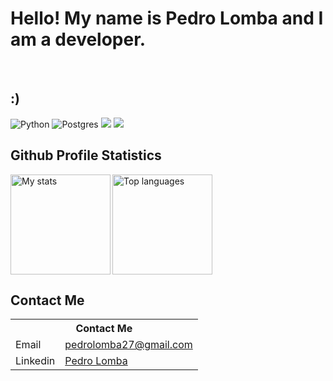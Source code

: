 # <b>Hello! My name is Pedro Lomba and I am a developer.</b>
&nbsp; &nbsp; &nbsp; &nbsp; &nbsp;&nbsp; &nbsp; &nbsp; &nbsp; &nbsp;&nbsp; &nbsp;

## **:)**
![Python](https://img.shields.io/badge/python-3670A0?style=for-the-badge&logo=python&logoColor=ffdd54)
![Postgres](https://img.shields.io/badge/postgres-%23316192.svg?style=for-the-badge&logo=postgresql&logoColor=white)
![](https://img.shields.io/badge/JavaScript-323330?style=for-the-badge&logo=javascript&logoColor=F7DF1E) <!-- Javascript -->
![](https://img.shields.io/badge/MySQL-005C84?style=for-the-badge&logo=mysql&logoColor=white) <!-- MySql -->
&nbsp; &nbsp; &nbsp; &nbsp; &nbsp;&nbsp; &nbsp; &nbsp; &nbsp; &nbsp;&nbsp; &nbsp; &nbsp; &nbsp; &nbsp; &nbsp; &nbsp;&nbsp; &nbsp; &nbsp; &nbsp; &nbsp;&nbsp; &nbsp;


## **Github Profile Statistics**
<img alt ="My stats"  height=160px align=left src= "https://github-readme-stats.vercel.app/api?username=pedrohlomba&show_icons=true&theme=dracula"/>
<img alt ="Top languages"  height=160px src ="https://github-readme-stats.vercel.app/api/top-langs/?username=pedrohlomba&theme=dracula&layout=compact"/>

## **Contact Me**
<table>
  <tr><th colspan="2"><b>Contact Me</b></th></tr>
  <tr><td>Email</td><td><a href="mailto:pedrolomba27@gmail.com">pedrolomba27@gmail.com</a></td></tr>
  <tr><td>Linkedin</td><td><a href="https://www.linkedin.com/in/pedro-henrique-lomba/">Pedro Lomba</td></tr>
</table>
